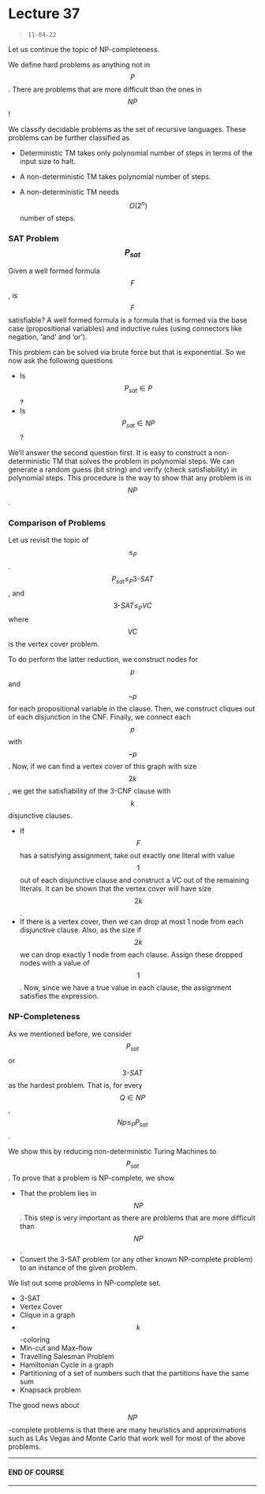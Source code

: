 # Lecture 37

> `11-04-22`

Let us continue the topic of NP-completeness. 

We define hard problems as anything not in $$P$$. There are problems that are more difficult than the ones in $$NP$$!

We classify decidable problems as the set of recursive languages. These problems can be further classified as

- Deterministic TM takes only polynomial number of steps in terms of the input size to halt.
- A non-deterministic TM takes polynomial number of steps. 

- A non-deterministic TM needs $$\Omega (2^n)$$ number of steps. 

### SAT Problem $$P_{sat}$$

Given a well formed formula $$F$$, is $$F$$ satisfiable? A well formed formula is a formula that is formed via the base case (propositional variables) and inductive rules (using connectors like negation, ‘and’ and ‘or’).

This problem can be solved via brute force but that is exponential. So we now ask the following questions

- Is $$P_{sat} \in P$$?
- Is $$P_{sat} \in NP$$?

We’ll answer the second question first. It is easy to construct a non-deterministic TM that solves the problem in polynomial steps. We can generate a random guess (bit string) and verify (check satisfiability) in polynomial steps. This procedure is the way to show that any problem is in $$NP$$.

### Comparison of Problems

Let us revisit the topic of $$\leq_{P}$$. $$P_{sat} \leq_{P} 3\text{-}SAT$$, and $$3\text{-}SAT \leq_P VC$$ where $$VC$$ is the vertex cover problem. 

To do perform the latter reduction, we construct nodes for $$p$$ and $$\neg p$$ for each propositional variable in the clause. Then, we construct cliques out of each disjunction in the CNF. Finally, we connect each $$p$$ with $$\neg p$$. Now, if we can find a vertex cover of this graph with size $$2k$$, we get the satisfiability of the 3-CNF clause with $$k$$ disjunctive clauses. 

- If $$F$$ has a satisfying assignment, take out exactly one literal with value $$1$$ out of each disjunctive clause and construct a VC out of the remaining literals. It can be shown that the vertex cover will have size $$2k$$.
- If there is a vertex cover,  then we can drop  at most 1 node from each disjunctive clause. Also, as the size if $$2k$$ we can drop exactly 1 node from each clause. Assign these dropped nodes with a value of $$1$$. Now, since we have a true value in each clause, the assignment satisfies the expression.

### NP-Completeness

As we mentioned before, we consider $$P_{sat}$$ or $$3\text{-}SAT$$ as the hardest problem. That is, for every $$Q \in NP$$, $$Np \leq_P P_{sat}$$. 

We show this by reducing non-deterministic Turing Machines to $$P_{sat}$$. To prove that a problem is NP-complete, we show

- That the problem lies in $$NP$$. This step is very important as there are problems that are more difficult than $$NP$$.
- Convert the 3-SAT problem (or any other known NP-complete problem) to an instance of the given problem.

We list out some problems in NP-complete set.

- 3-SAT
- Vertex Cover
- Clique in a graph
- $$k$$-coloring
- Min-cut and Max-flow
- Travelling Salesman Problem
- Hamiltonian Cycle in a graph
- Partitioning of a set of numbers such that the partitions have the same sum
- Knapsack problem

The good news about $$NP$$-complete problems is that there are many heuristics and approximations such as LAs Vegas and Monte Carlo that work well for most of the above problems.

---

#### END OF COURSE

---

